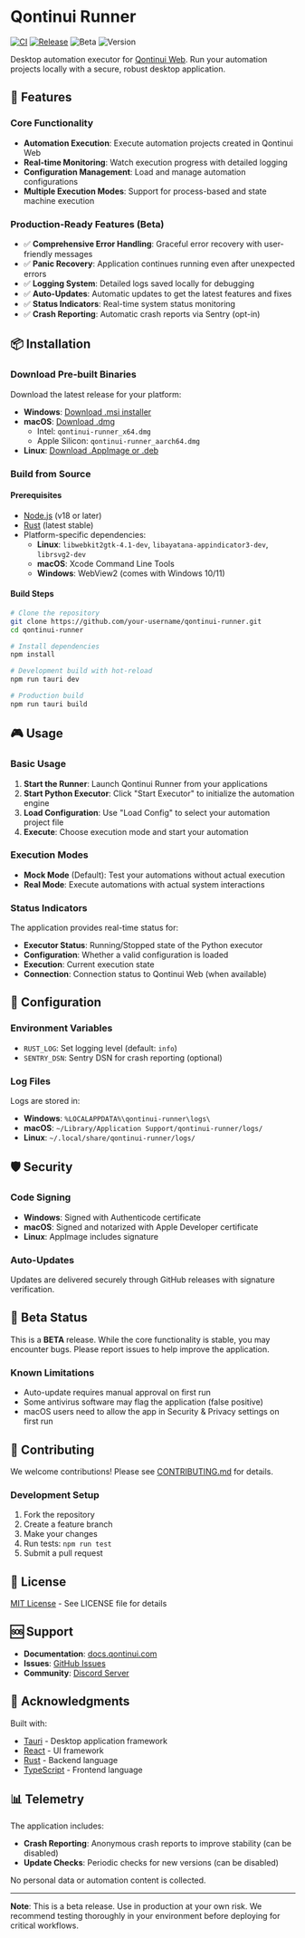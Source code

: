 # Qontinui Runner

[![CI](https://github.com/your-username/qontinui-runner/actions/workflows/ci.yml/badge.svg)](https://github.com/your-username/qontinui-runner/actions/workflows/ci.yml)
[![Release](https://github.com/your-username/qontinui-runner/actions/workflows/release.yml/badge.svg)](https://github.com/your-username/qontinui-runner/actions/workflows/release.yml)
![Beta](https://img.shields.io/badge/status-beta-yellow)
![Version](https://img.shields.io/badge/version-0.1.0-blue)

Desktop automation executor for [Qontinui Web](https://qontinui.com). Run your automation projects locally with a secure, robust desktop application.

## 🚀 Features

### Core Functionality

- **Automation Execution**: Execute automation projects created in Qontinui Web
- **Real-time Monitoring**: Watch execution progress with detailed logging
- **Configuration Management**: Load and manage automation configurations
- **Multiple Execution Modes**: Support for process-based and state machine execution

### Production-Ready Features (Beta)

- ✅ **Comprehensive Error Handling**: Graceful error recovery with user-friendly messages
- ✅ **Panic Recovery**: Application continues running even after unexpected errors
- ✅ **Logging System**: Detailed logs saved locally for debugging
- ✅ **Auto-Updates**: Automatic updates to get the latest features and fixes
- ✅ **Status Indicators**: Real-time system status monitoring
- ✅ **Crash Reporting**: Automatic crash reports via Sentry (opt-in)

## 📦 Installation

### Download Pre-built Binaries

Download the latest release for your platform:

- **Windows**: [Download .msi installer](https://github.com/your-username/qontinui-runner/releases)
- **macOS**: [Download .dmg](https://github.com/your-username/qontinui-runner/releases)
  - Intel: `qontinui-runner_x64.dmg`
  - Apple Silicon: `qontinui-runner_aarch64.dmg`
- **Linux**: [Download .AppImage or .deb](https://github.com/your-username/qontinui-runner/releases)

### Build from Source

#### Prerequisites

- [Node.js](https://nodejs.org/) (v18 or later)
- [Rust](https://rustup.rs/) (latest stable)
- Platform-specific dependencies:
  - **Linux**: `libwebkit2gtk-4.1-dev`, `libayatana-appindicator3-dev`, `librsvg2-dev`
  - **macOS**: Xcode Command Line Tools
  - **Windows**: WebView2 (comes with Windows 10/11)

#### Build Steps

```bash
# Clone the repository
git clone https://github.com/your-username/qontinui-runner.git
cd qontinui-runner

# Install dependencies
npm install

# Development build with hot-reload
npm run tauri dev

# Production build
npm run tauri build
```

## 🎮 Usage

### Basic Usage

1. **Start the Runner**: Launch Qontinui Runner from your applications
2. **Start Python Executor**: Click "Start Executor" to initialize the automation engine
3. **Load Configuration**: Use "Load Config" to select your automation project file
4. **Execute**: Choose execution mode and start your automation

### Execution Modes

- **Mock Mode** (Default): Test your automations without actual execution
- **Real Mode**: Execute automations with actual system interactions

### Status Indicators

The application provides real-time status for:

- **Executor Status**: Running/Stopped state of the Python executor
- **Configuration**: Whether a valid configuration is loaded
- **Execution**: Current execution state
- **Connection**: Connection status to Qontinui Web (when available)

## 🔧 Configuration

### Environment Variables

- `RUST_LOG`: Set logging level (default: `info`)
- `SENTRY_DSN`: Sentry DSN for crash reporting (optional)

### Log Files

Logs are stored in:

- **Windows**: `%LOCALAPPDATA%\qontinui-runner\logs\`
- **macOS**: `~/Library/Application Support/qontinui-runner/logs/`
- **Linux**: `~/.local/share/qontinui-runner/logs/`

## 🛡️ Security

### Code Signing

- **Windows**: Signed with Authenticode certificate
- **macOS**: Signed and notarized with Apple Developer certificate
- **Linux**: AppImage includes signature

### Auto-Updates

Updates are delivered securely through GitHub releases with signature verification.

## 🐛 Beta Status

This is a **BETA** release. While the core functionality is stable, you may encounter bugs. Please report issues to help improve the application.

### Known Limitations

- Auto-update requires manual approval on first run
- Some antivirus software may flag the application (false positive)
- macOS users need to allow the app in Security & Privacy settings on first run

## 🤝 Contributing

We welcome contributions! Please see [CONTRIBUTING.md](CONTRIBUTING.md) for details.

### Development Setup

1. Fork the repository
2. Create a feature branch
3. Make your changes
4. Run tests: `npm run test`
5. Submit a pull request

## 📄 License

[MIT License](LICENSE) - See LICENSE file for details

## 🆘 Support

- **Documentation**: [docs.qontinui.com](https://docs.qontinui.com)
- **Issues**: [GitHub Issues](https://github.com/your-username/qontinui-runner/issues)
- **Community**: [Discord Server](https://discord.gg/qontinui)

## 🙏 Acknowledgments

Built with:

- [Tauri](https://tauri.app/) - Desktop application framework
- [React](https://reactjs.org/) - UI framework
- [Rust](https://www.rust-lang.org/) - Backend language
- [TypeScript](https://www.typescriptlang.org/) - Frontend language

## 📊 Telemetry

The application includes:

- **Crash Reporting**: Anonymous crash reports to improve stability (can be disabled)
- **Update Checks**: Periodic checks for new versions (can be disabled)

No personal data or automation content is collected.

---

**Note**: This is a beta release. Use in production at your own risk. We recommend testing thoroughly in your environment before deploying for critical workflows.
